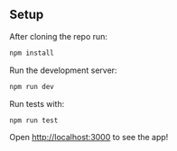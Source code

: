 ## Setup

After cloning the repo run:
```bash
npm install
```

Run the development server:

```bash
npm run dev
```

Run tests with:
```bash
npm run test
```

Open [http://localhost:3000](http://localhost:3000) to see the app!